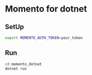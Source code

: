 # Momento for dotnet

## SetUp

```sh
export MOMENTO_AUTH_TOKEN=your_token
```

## Run

```sh
cd momento_dotnet
dotnet run
```

